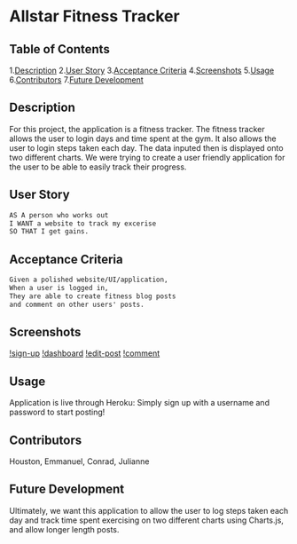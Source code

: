# Allstar Fitness Tracker
## Table of Contents
1.[Description](#description)
2.[User Story](#user-story)
3.[Acceptance Criteria](#acceptance-criteria)
4.[Screenshots](#screenshots)
5.[Usage](#usage)
6.[Contributors](#contributors)
7.[Future Development](#future-development)

## Description
For this project, the application is a fitness tracker. The fitness tracker allows the user to login days and time spent at the gym. It also allows the user to login steps taken each day. The data inputed then is displayed onto two different charts. 
We were trying to create a user friendly application for the user to be able to easily track their progress.

## User Story
```md
AS A person who works out
I WANT a website to track my excerise 
SO THAT I get gains.
```
## Acceptance Criteria
```md
Given a polished website/UI/application,
When a user is logged in,
They are able to create fitness blog posts
and comment on other users' posts.
```

## Screenshots
<!---Screenshot-->
[!sign-up](public\images\AF-sign-up.png)
[!dashboard](public\images\AF-comment.png)
[!edit-post](public\images\AF-edit-post.png)
[!comment](public\images\AF-comment.png)

## Usage
Application is live through Heroku: <!--Link-->
Simply sign up with a username and password to start posting!

## Contributors
Houston, Emmanuel, Conrad, Julianne 

## Future Development
Ultimately, we want this application to allow the user to log steps taken each day and track time spent exercising on two different charts using Charts.js, and allow longer length posts.
